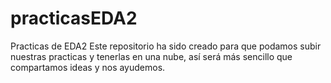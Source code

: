 # practicasEDA2
Practicas de EDA2
Este repositorio ha sido creado para que podamos subir nuestras practicas y tenerlas en una nube, así será más sencillo que compartamos ideas y nos ayudemos.
